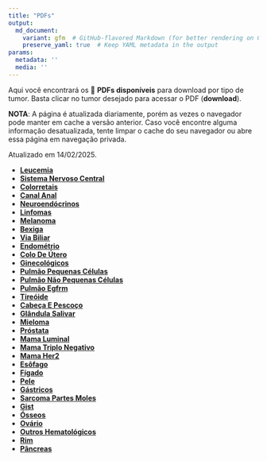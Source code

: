```yaml
---
title: "PDFs"
output: 
  md_document:
    variant: gfm  # GitHub-flavored Markdown (for better rendering on GitHub)
    preserve_yaml: true  # Keep YAML metadata in the output
params:
  metadata: ''
  media: ''
---
```


<script async src="https://scripts.simpleanalyticscdn.com/latest.js"></script>

Aqui você encontrará os 📝 **PDFs disponíveis** para download por tipo
de tumor. Basta clicar no tumor desejado para acessar o PDF
(**download**).

**NOTA**: A página é atualizada diariamente, porém as vezes o navegador
pode manter em cache a versão anterior. Caso você encontre alguma
informação desatualizada, tente limpar o cache do seu navegador ou abre
essa página em navegação privada.

Atualizado em 14/02/2025.

- [**Leucemia**](https://coeoralmeds-e768.restdb.io/media/67aeed16f63b804800118066?download=true)
- [**Sistema Nervoso
  Central**](https://coeoralmeds-e768.restdb.io/media/67aeed17f63b804800118069?download=true)
- [**Colorretais**](https://coeoralmeds-e768.restdb.io/media/67aeed19f63b80480011806f?download=true)
- [**Canal
  Anal**](https://coeoralmeds-e768.restdb.io/media/67aeed1af63b804800118071?download=true)
- [**Neuroendócrinos**](https://coeoralmeds-e768.restdb.io/media/67aeed1bf63b804800118073?download=true)
- [**Linfomas**](https://coeoralmeds-e768.restdb.io/media/67aeed1cf63b804800118075?download=true)
- [**Melanoma**](https://coeoralmeds-e768.restdb.io/media/67aeed1df63b804800118077?download=true)
- [**Bexiga**](https://coeoralmeds-e768.restdb.io/media/67aeed1ef63b804800118079?download=true)
- [**Via
  Biliar**](https://coeoralmeds-e768.restdb.io/media/67aeed20f63b80480011807b?download=true)
- [**Endométrio**](https://coeoralmeds-e768.restdb.io/media/67aeed21f63b80480011807d?download=true)
- [**Colo De
  Útero**](https://coeoralmeds-e768.restdb.io/media/67aeed22f63b80480011807f?download=true)
- [**Ginecológicos**](https://coeoralmeds-e768.restdb.io/media/67aeed23f63b804800118081?download=true)
- [**Pulmão Pequenas
  Células**](https://coeoralmeds-e768.restdb.io/media/67aeed25f63b804800118083?download=true)
- [**Pulmão Não Pequenas
  Células**](https://coeoralmeds-e768.restdb.io/media/67aeed26f63b804800118085?download=true)
- [**Pulmão
  Egfrm**](https://coeoralmeds-e768.restdb.io/media/67aeed27f63b804800118087?download=true)
- [**Tireóide**](https://coeoralmeds-e768.restdb.io/media/67aeed29f63b80480011808b?download=true)
- [**Cabeça E
  Pescoço**](https://coeoralmeds-e768.restdb.io/media/67aeed2af63b80480011808d?download=true)
- [**Glândula
  Salivar**](https://coeoralmeds-e768.restdb.io/media/67aeed2bf63b80480011808f?download=true)
- [**Mieloma**](https://coeoralmeds-e768.restdb.io/media/67aeed2cf63b804800118091?download=true)
- [**Próstata**](https://coeoralmeds-e768.restdb.io/media/67aeed2ef63b804800118093?download=true)
- [**Mama
  Luminal**](https://coeoralmeds-e768.restdb.io/media/67aeed30f63b804800118097?download=true)
- [**Mama Triplo
  Negativo**](https://coeoralmeds-e768.restdb.io/media/67aeed31f63b804800118099?download=true)
- [**Mama
  Her2**](https://coeoralmeds-e768.restdb.io/media/67aeed32f63b80480011809b?download=true)
- [**Esôfago**](https://coeoralmeds-e768.restdb.io/media/67aeed34f63b80480011809d?download=true)
- [**Fígado**](https://coeoralmeds-e768.restdb.io/media/67aeed35f63b80480011809f?download=true)
- [**Pele**](https://coeoralmeds-e768.restdb.io/media/67aeed36f63b8048001180a1?download=true)
- [**Gástricos**](https://coeoralmeds-e768.restdb.io/media/67aeed37f63b8048001180a3?download=true)
- [**Sarcoma Partes
  Moles**](https://coeoralmeds-e768.restdb.io/media/67aeed38f63b8048001180a8?download=true)
- [**Gist**](https://coeoralmeds-e768.restdb.io/media/67aeed3af63b8048001180aa?download=true)
- [**Ósseos**](https://coeoralmeds-e768.restdb.io/media/67aeed3bf63b8048001180ac?download=true)
- [**Ovário**](https://coeoralmeds-e768.restdb.io/media/67aeed3cf63b8048001180ae?download=true)
- [**Outros
  Hematológicos**](https://coeoralmeds-e768.restdb.io/media/67aeed3df63b8048001180b0?download=true)
- [**Rim**](https://coeoralmeds-e768.restdb.io/media/67aeed3ef63b8048001180b2?download=true)
- [**Pâncreas**](https://coeoralmeds-e768.restdb.io/media/67aeed3ff63b8048001180b4?download=true)
